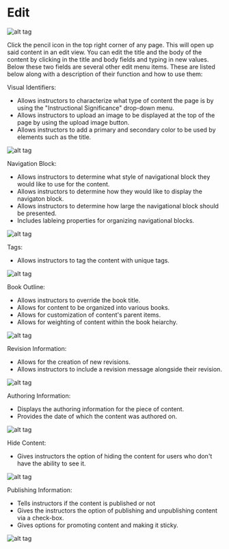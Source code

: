 Edit
==============

![alt tag](https://cloud.githubusercontent.com/assets/7243665/15226622/7d6ba5fc-1851-11e6-8498-6f7d8b3747d1.png)

Click the pencil icon in the top right corner of any page. This will open up said content in an edit view. You can edit the title and the body of the content by clicking in the title and body fields and typing in new values. Below these two fields are several other edit menu items. These are listed below along with a description of their function and how to use them:

Visual Identifiers:
- Allows instructors to characterize what type of content the page is by using the "Instructional Significance" drop-down menu.
- Allows instructors to upload an image to be displayed at the top of the page by using the upload image button.
- Allows instructors to add a primary and secondary color to be used by elements such as the title.

![alt tag](https://cloud.githubusercontent.com/assets/7243665/15226547/1f01d57c-1851-11e6-87a9-592150e08ac8.png)

Navigation Block:
- Allows instructors to determine what style of navigational block they would like to use for the content.
- Allows instructors to determine how they would like to display the navigaton block.
- Allows instructors to determine how large the navigational block should be presented.
- Includes lableing properties for organizing navigational blocks.

![alt tag](https://cloud.githubusercontent.com/assets/7243665/15226546/1effe686-1851-11e6-8f33-bff7d77a52ea.png)

Tags:
- Allows instructors to tag the content with unique tags.

![alt tag](https://cloud.githubusercontent.com/assets/7243665/15226548/1f027cd4-1851-11e6-9571-15757de5235f.png)

Book Outline:
- Allows instructors to override the book title.
- Allows for content to be organized into various books.
- Allows for customization of content's parent items.
- Allows for weighting of content within the book heiarchy. 

![alt tag](https://cloud.githubusercontent.com/assets/7243665/15226544/1efab454-1851-11e6-941b-5404d0f40a32.png)

Revision Information:
- Allows for the creation of new revisions.
- Allows instructors to include a revision message alongside their revision. 

![alt tag](https://cloud.githubusercontent.com/assets/7243665/15226545/1efdda9e-1851-11e6-9822-241debd3a3f2.png)

Authoring Information:
- Displays the authoring information for the piece of content. 
- Provides the date of which the content was authored on. 

![alt tag](https://cloud.githubusercontent.com/assets/7243665/15226542/1ef44a7e-1851-11e6-9c54-b19dd8375300.png)

Hide Content: 
- Gives instructors the option of hiding the content for users who don't have the ability to see it.

![alt tag](https://cloud.githubusercontent.com/assets/7243665/15226543/1ef9ddb8-1851-11e6-8361-19846f60aee8.png)

Publishing Information:
- Tells instructors if the content is published or not
- Gives the instructors the option of publishing and unpublishing content via a check-box.
- Gives options for promoting content and making it sticky.

![alt tag](https://cloud.githubusercontent.com/assets/7243665/15226549/1f026a14-1851-11e6-8a33-19eee1a7efff.png)
